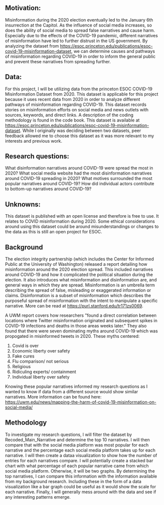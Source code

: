 ## Motivation:
Misinformation during the 2020 election eventually led to the January 6th insurrection at the Capitol. As the influence of social media increases, so does the ability of social media to spread false narratives and cause harm. Especially due to the effects of the COVID-19 pandemic, different narratives of misinformation have led to further distrust in the US government. By analyzing the dataset from https://esoc.princeton.edu/publications/esoc-covid-19-misinformation-dataset, we can determine causes and pathways of misinformation regarding COVID-19 in order to inform the general public and prevent these narratives from spreading further.

## Data:
For this project, I will be utilizing data from the princeton ESOC COVID-19 Misinformation Dataset from 2020. This dataset is applicable for this project because it uses recent data from 2020 in order to analyze different pathways of misinformation regarding COVID-19. This dataset records stories on misinformation efforts on social media and news outlets with sources, keywords, and direct links. A description of the coding methodology is found in the code book. This dataset is available at https://esoc.princeton.edu/publications/esoc-covid-19-misinformation-dataset. While I originally was deciding between two datasets, peer feedback allowed me to choose this dataset as it was more relevant to my interests and previous work. 

## Research questions:
What disinformation narratives around COVID-19 were spread the most in 2020?
What social media website had the most disinformation narratives around COVID-19  spreading in 2020?
What motives surrounded the most popular narratives around COVID-19?
How did individual actors contribute to bottom-up narratives around COVID-19?

## Unknowns: 
This dataset is published with an open license and therefore is free to use. It relates to COVID misinformation during 2020. Some ethical considerations around using this dataset could be around misunderstandings or changes to the data as this is still an open project for ESOC.

## Background
The election integrity partnership (which includes the Center for Informed Public at the University of Washington) released a report detailing how misinformation around the 2020 election spread. This included narratives around COVID-19 and how it complicated the political situation during the election. It also introduces what misinformation and disinformation are, and general ways in which they are spread. Misinformation is an umbrella term describing the spread of false, misleading or exaggerated information or claims. Disinformation is a subset of misinformation which describes the purposeful spread of misinformation with the intent to manipulate a specific narrative. More can be read at https://purl.stanford.edu/tr171zs0069. 

A UWM report covers how researchers "found a direct correlation between locations where Twitter misinformation originated and subsequent spikes in COVID-19 infections and deaths in those areas weeks later." They also found that there were seven dominating myths around COVID-19 which was propogated in misinformed tweets in 2020. These myths centered: 
1. Covid is over
2. Economic liberty over safety
3. Fake cures
4. Flu comparison/ not serious
5. Religious 
6. Ridiculing experts/ containment
7. Individual liberty over safety

Knowing these popular narratives informed my research questions as I wanted to know if data from a different source would show similar narratives. More information can be found here: https://uwm.edu/news/mapping-the-harm-of-covid-19-misinformation-on-social-media/

## Methodology 
To investigate my research questions, I will filter the dataset by Recoded_Main_Narrative and determine the top 10 narratives. I will then compare that with the social media platform was most popular for each narrative and the percentage each social media platform takes up for each narrative. I will then create a dataa visualization to show how the number of entries for each narratives compare. I will potentially create a stacked bar chart with what percentage of each popular narrative came from which social media platform. Otherwise, it will be two graphs. 
By determining the top narratives, I can compare this information with the information available from my background research. Including these in the form of a data visualization like a bar graph could be useful as it would show the scale for each narrative. 
Finally, I will generally mess around with the data and see if any interesting patterns emerge. 
